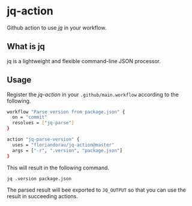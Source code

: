 # jq-action #

Github action to use [_jq_](https://stedolan.github.io/jq/) in your workflow.

## What is jq ##

jq is a lightweight and flexible command-line JSON processor.

## Usage ##

Register the _jq-action_ in your `.github/main.workflow` according to the following.

```bash
workflow "Parse version from package.json" {
  on = "commit"
  resolves = ["jq-parse"]
}

action "jq-parse-version" {
  uses = "floriandorau/jq-action@master"
  args = ["-r", ".version", "package.json"]
}
```

This will result in the following command.

```bash
jq .version package.json
```

The parsed result will bee exported to `JQ_OUTPUT` so that you can use the result in succeeding actions.
